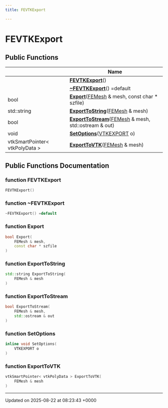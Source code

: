 ```yaml
---
title: FEVTKExport

---
```


# FEVTKExport





## Public Functions

|                | Name           |
| -------------- | -------------- |
| | **[FEVTKExport](../Classes/classFEVTKExport.md#function-fevtkexport)**() |
| | **[~FEVTKExport](../Classes/classFEVTKExport.md#function-~fevtkexport)**() =default |
| bool | **[Export](../Classes/classFEVTKExport.md#function-export)**([FEMesh](../Classes/classFEMesh.md) & mesh, const char * szfile) |
| std::string | **[ExportToString](../Classes/classFEVTKExport.md#function-exporttostring)**([FEMesh](../Classes/classFEMesh.md) & mesh) |
| bool | **[ExportToStream](../Classes/classFEVTKExport.md#function-exporttostream)**([FEMesh](../Classes/classFEMesh.md) & mesh, std::ostream & out) |
| void | **[SetOptions](../Classes/classFEVTKExport.md#function-setoptions)**([VTKEXPORT](../Classes/structVTKEXPORT.md) o) |
| vtkSmartPointer< vtkPolyData > | **[ExportToVTK](../Classes/classFEVTKExport.md#function-exporttovtk)**([FEMesh](../Classes/classFEMesh.md) & mesh) |

## Public Functions Documentation

### function FEVTKExport

```cpp
FEVTKExport()
```


### function ~FEVTKExport

```cpp
~FEVTKExport() =default
```


### function Export

```cpp
bool Export(
    FEMesh & mesh,
    const char * szfile
)
```


### function ExportToString

```cpp
std::string ExportToString(
    FEMesh & mesh
)
```


### function ExportToStream

```cpp
bool ExportToStream(
    FEMesh & mesh,
    std::ostream & out
)
```


### function SetOptions

```cpp
inline void SetOptions(
    VTKEXPORT o
)
```


### function ExportToVTK

```cpp
vtkSmartPointer< vtkPolyData > ExportToVTK(
    FEMesh & mesh
)
```


-------------------------------

Updated on 2025-08-22 at 08:23:43 +0000